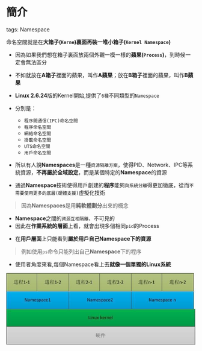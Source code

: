 # 簡介

tags: Namespace

<!--sec data-title="什麼是Namespace？" data-id="1" data-nopdf="true" data-collapse=false ces-->
命名空間就是在**大箱子(`Kerne`)**裏面再裝一堆**小箱子(`Kernel Namespace`)**
<!--endsec-->

<!--sec data-title="為什麼要這麼做？" data-id="2" data-nopdf="true" data-collapse=false ces-->

- 因為如果我們想在箱子裏面放兩個外觀一模一樣的**蘋果(`Process`)**，到時候一定會無法區分

- 不如就放在**A箱子**裡面的蘋果，叫作**A蘋果**；放在**B箱子**裡面的蘋果，叫作**B蘋果**

<!--endsec-->

<!--sec data-title="命名空間有幾種？" data-id="3" data-nopdf="true" data-collapse=false ces-->

- **Linux 2.6.24**版的Kernel開始,提供了`6種`不同類型的`Namespace`

- 分別是：
  - `程序間通信(IPC)命名空間`
  - `程序命名空間`
  - `網絡命名空間`
  - `掛載命名空間`
  - `UTS命名空間`
  - `用戶命名空間`

- 所以有人說**Namespaces**是一種`資源隔離方案`，使得PID、Network、IPC等系統資源，**不再屬於全域設定**，而是某個特定的**Namespace**的資源

<!--endsec-->

<!--sec data-title="還有其他好處嘛？" data-id="4" data-nopdf="true" data-collapse=false ces-->

- 通過**Namespace**技術使得用戶創建的**程序**能夠`與系統分離`得更加徹底，從而`不需要使用更多的底層(硬體支援)`虛擬化技術
> 因為**Namespaces**是用**純軟體劃分**出來的概念

<!--endsec-->

<!--sec data-title="Namespace之間有關聯嘛？" data-id="5" data-nopdf="true" data-collapse=false ces-->

- **Namespace**之間的`資源互相隔離`、不可見的
- 因此在**作業系統的層面**上看，就會出現多個相同`pid`的Process

<!--endsec-->

<!--sec data-title="User要怎麼看待Namespace" data-id="6" data-nopdf="true" data-collapse=false ces-->

- 在**用戶層面**上只能看到**屬於用戶自己Namespace下的資源**

> 例如使用`ps`命令只能列出自己**Namespace**下的程序 

- 使用者角度來看,每個Namespace看上去**就像一個單獨的Linux系統**

<!--endsec-->

![Linux的命名空間技術架構](../image/Linux的命名空間技術架構.jpg)

